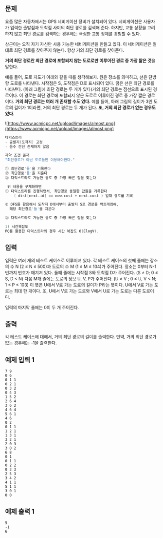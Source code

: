 ## 문제

요즘 많은 자동차에서는 GPS 네비게이션 장비가 설치되어 있다. 네비게이션은 사용자가 입력한 출발점과 도착점 사이의 최단 경로를 검색해 준다. 하지만, 교통 상황을 고려하지 않고 최단 경로를 검색하는 경우에는 극심한 교통 정체를 경험할 수 있다.

상근이는 오직 자기 자신만 사용 가능한 네비게이션을 만들고 있다. 이 네비게이션은 절대로 최단 경로를 찾아주지 않는다. 항상 거의 최단 경로를 찾아준다.

**거의 최단 경로란 최단 경로에 포함되지 않는 도로로만 이루어진 경로 중 가장 짧은 것**을 말한다.

예를 들어, 도로 지도가 아래와 같을 때를 생각해보자. 원은 장소를 의미하고, 선은 단방향 도로를 나타낸다. 시작점은 S, 도착점은 D로 표시되어 있다. 굵은 선은 최단 경로를 나타낸다. (아래 그림에 최단 경로는 두 개가 있다)거의 최단 경로는 점선으로 표시된 경로이다. 이 경로는 최단 경로에 포함되지 않은 도로로 이루어진 경로 중 가장 짧은 경로이다. **거의 최단 경로는 여러 개 존재할 수도 있다.** 예를 들어, 아래 그림의 길이가 3인 도로의 길이가 1이라면, 거의 최단 경로는 두 개가 된다. **또, 거의 최단 경로가 없는 경우도 있다.**

![https://www.acmicpc.net/upload/images/almost.png](https://www.acmicpc.net/upload/images/almost.png)

```cpp
다익스트라
- 출발지(도착지) 고정
- 음수 간선 존재하지 않음

제약 조건 존재
"최단경로가 아닌 도로들만 이용해야한다."

① 최단경로'들'을 기록한다
② 최단경로'들'을 지운다
③ 다익스트라로 가능한 경로 중 가장 빠른 길을 찾는다

 위 내용을 구체화하면 
① 다익스트라를 진행하면서, 최단경로 동일한 값들을 기록한다
  - ( dist[next.id] == now.cost + next.cost ) 일때 경로를 기록

② DFS를 활용해서 도착지 D에서부터 출발지 S로 경로를 백트래킹해,
  해당 최단경로'들'을 지운다

③ 다익스트라로 가능한 경로 중 가장 빠른 길을 찾는다

1) 시간복잡도
PQ를 활용한 다익스트라의 경우 시간 복잡도 O(ElogV).
```

## 입력

입력은 여러 개의 테스트 케이스로 이루어져 있다. 각 테스트 케이스의 첫째 줄에는 장소의 수 N (2 ≤ N ≤ 500)과 도로의 수 M (1 ≤ M ≤ 104)가 주어진다. 장소는 0부터 N-1번까지 번호가 매겨져 있다. 둘째 줄에는 시작점 S와 도착점 D가 주어진다. (S ≠ D; 0 ≤ S, D < N) 다음 M개 줄에는 도로의 정보 U, V, P가 주어진다. (U ≠ V ; 0 ≤ U, V < N; 1 ≤ P ≤ 103) 이 뜻은 U에서 V로 가는 도로의 길이가 P라는 뜻이다. U에서 V로 가는 도로는 최대 한 개이다. 또, U에서 V로 가는 도로와 V에서 U로 가는 도로는 다른 도로이다.

입력의 마지막 줄에는 0이 두 개 주어진다.

## 출력

각 테스트 케이스에 대해서, 거의 최단 경로의 길이를 출력한다. 만약, 거의 최단 경로가 없는 경우에는 -1을 출력한다.

## 예제 입력 1

```
7 9
0 6
0 1 1
0 2 1
0 3 2
0 4 3
1 5 2
2 6 4
3 6 2
4 6 4
5 6 1
4 6
0 2
0 1 1
1 2 1
1 3 1
3 2 1
2 0 3
3 0 2
6 8
0 1
0 1 1
0 2 2
0 3 3
2 5 3
3 4 2
4 1 1
5 1 1
3 0 1
0 0

```

## 예제 출력 1

```
5
-1
6
```
